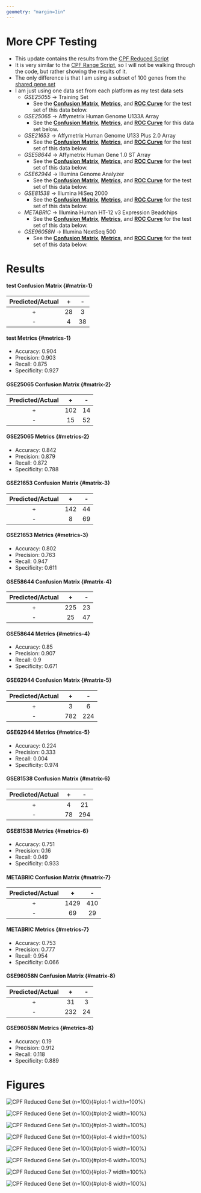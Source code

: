 ```yaml
---
geometry: "margin=1in"
---
```


# More CPF Testing

- This update contains the results from the [CPF Reduced Script](../scripts/04_CPF_Reduced.R)
- It is very similar to the [CPF Range Script](../scripts/01_CPF_Range.R), so I will not be walking through the code, but rather showing the results of it.
- The only difference is that I am using a subset of 100 genes from the [shared gene set](../variables/genes.txt)
- I am just using one data set from each platform as my test data sets
    - <i>GSE25055</i> -> Training Set
        - See the [**Confusion Matrix**](#matrix-1), [**Metrics**](#metrics-1), and [**ROC Curve**](#plot-1) for the test set of this data below.
    - <i>GSE25065</i> -> Affymetrix Human Genome U133A Array
        - See the [**Confusion Matrix**](#matrix-2), [**Metrics**](#metrics-2), and [**ROC Curve**](#plot-2) for this data set below.
    - <i>GSE21653</i> -> Affymetrix Human Genome U133 Plus 2.0 Array
        - See the [**Confusion Matrix**](#matrix-3), [**Metrics**](#metrics-3), and [**ROC Curve**](#plot-3) for the test set of this data below.
    - <i>GSE58644</i> -> Affymetrix Human Gene 1.0 ST Array
        - See the [**Confusion Matrix**](#matrix-4), [**Metrics**](#metrics-4), and [**ROC Curve**](#plot-4) for the test set of this data below.
    - <i>GSE62944</i> -> Illumina Genome Analyzer
        - See the [**Confusion Matrix**](#matrix-5), [**Metrics**](#metrics-5), and [**ROC Curve**](#plot-5) for the test set of this data below.
    - <i>GSE81538</i> -> Illumina HiSeq 2000
        - See the [**Confusion Matrix**](#matrix-6), [**Metrics**](#metrics-6), and [**ROC Curve**](#plot-6) for the test set of this data below.
    - <i>METABRIC</i> -> Illumina Human HT-12 v3 Expression Beadchips
        - See the [**Confusion Matrix**](#matrix-7), [**Metrics**](#metrics-7), and [**ROC Curve**](#plot-7) for the test set of this data below.
    - <i>GSE96058N</i> -> Illumina NextSeq 500
        - See the [**Confusion Matrix**](#matrix-8), [**Metrics**](#metrics-8), and [**ROC Curve**](#plot-8) for the test set of this data below.

# Results

#### test Confusion Matrix {#matrix-1} 

|   Predicted/Actual    |   +   |   -   |
| :-------------------: | :---: | :---: |
|           +           |  28  |  3  |
|           -           |  4  |  38  |

#### test Metrics {#metrics-1} 

- Accuracy:     0.904 
- Precision:    0.903 
- Recall:       0.875 
- Specificity:  0.927 

#### GSE25065 Confusion Matrix {#matrix-2} 

|   Predicted/Actual    |   +   |   -   |
| :-------------------: | :---: | :---: |
|           +           |  102  |  14  |
|           -           |  15  |  52  |

#### GSE25065 Metrics {#metrics-2} 

- Accuracy:     0.842 
- Precision:    0.879 
- Recall:       0.872 
- Specificity:  0.788 

#### GSE21653 Confusion Matrix {#matrix-3} 

|   Predicted/Actual    |   +   |   -   |
| :-------------------: | :---: | :---: |
|           +           |  142  |  44  |
|           -           |  8  |  69  |

#### GSE21653 Metrics {#metrics-3} 

- Accuracy:     0.802 
- Precision:    0.763 
- Recall:       0.947 
- Specificity:  0.611 

#### GSE58644 Confusion Matrix {#matrix-4} 

|   Predicted/Actual    |   +   |   -   |
| :-------------------: | :---: | :---: |
|           +           |  225  |  23  |
|           -           |  25  |  47  |

#### GSE58644 Metrics {#metrics-4} 

- Accuracy:     0.85 
- Precision:    0.907 
- Recall:       0.9 
- Specificity:  0.671 

#### GSE62944 Confusion Matrix {#matrix-5} 

|   Predicted/Actual    |   +   |   -   |
| :-------------------: | :---: | :---: |
|           +           |  3  |  6  |
|           -           |  782  |  224  |

#### GSE62944 Metrics {#metrics-5} 

- Accuracy:     0.224 
- Precision:    0.333 
- Recall:       0.004 
- Specificity:  0.974 

#### GSE81538 Confusion Matrix {#matrix-6} 

|   Predicted/Actual    |   +   |   -   |
| :-------------------: | :---: | :---: |
|           +           |  4  |  21  |
|           -           |  78  |  294  |

#### GSE81538 Metrics {#metrics-6} 

- Accuracy:     0.751 
- Precision:    0.16 
- Recall:       0.049 
- Specificity:  0.933 

#### METABRIC Confusion Matrix {#matrix-7} 

|   Predicted/Actual    |   +   |   -   |
| :-------------------: | :---: | :---: |
|           +           |  1429  |  410  |
|           -           |  69  |  29  |

#### METABRIC Metrics {#metrics-7} 

- Accuracy:     0.753 
- Precision:    0.777 
- Recall:       0.954 
- Specificity:  0.066 

#### GSE96058N Confusion Matrix {#matrix-8} 

|   Predicted/Actual    |   +   |   -   |
| :-------------------: | :---: | :---: |
|           +           |  31  |  3  |
|           -           |  232  |  24  |

#### GSE96058N Metrics {#metrics-8} 

- Accuracy:     0.19 
- Precision:    0.912 
- Recall:       0.118 
- Specificity:  0.889 

# Figures

![CPF Reduced Gene Set (n=100)](../plots/04_CPF_Reduced/test.jpg){#plot-1 width=100%}

![CPF Reduced Gene Set (n=100)](../plots/04_CPF_Reduced/GSE25065.jpg){#plot-2 width=100%}

![CPF Reduced Gene Set (n=100)](../plots/04_CPF_Reduced/GSE21653.jpg){#plot-3 width=100%}

![CPF Reduced Gene Set (n=100)](../plots/04_CPF_Reduced/GSE58644.jpg){#plot-4 width=100%}

![CPF Reduced Gene Set (n=100)](../plots/04_CPF_Reduced/GSE62944.jpg){#plot-5 width=100%}

![CPF Reduced Gene Set (n=100)](../plots/04_CPF_Reduced/GSE81538.jpg){#plot-6 width=100%}

![CPF Reduced Gene Set (n=100)](../plots/04_CPF_Reduced/METABRIC.jpg){#plot-7 width=100%}

![CPF Reduced Gene Set (n=100)](../plots/04_CPF_Reduced/GSE96058N.jpg){#plot-8 width=100%}


